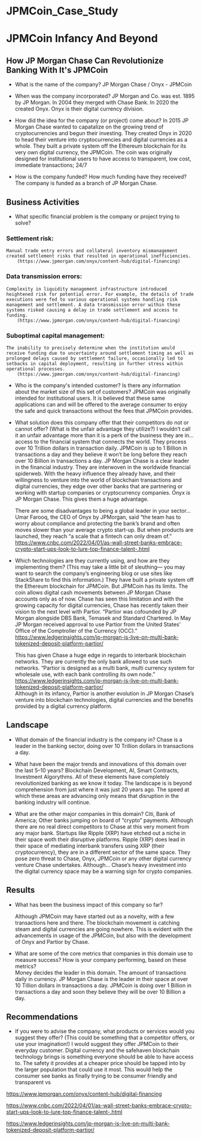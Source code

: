 # JPMCoin_Case_Study

# JPMCoin Infancy And Beyond

## How JP Morgan Chase Can Revolutionize Banking With It's JPMCoin 


* What is the name of the company? 
JP Morgan Chase / Onyx - JPMCoin

* When was the company incorporated?
JP Morgan and Co. was est. 1895 by JP Morgan.  In 2004 they merged with Chase Bank.  In 2020 the created Onyx.  Onyx is their digital currency division. 


* How did the idea for the company (or project) come about?
	In 2015 JP Morgan Chase wanted to capatalize on the growing trend of cryptocurrencies and begun their investing.  They created Onyx in 2020 to head their venture into cryptocurrencies and digital currencies as a whole.  They built a private system off the Ethereum blockchain for its very own digital currency, the JPMCoin.  The coin was originally designed for institutional users to have access to transparent, low cost, immediate transactions; 24/7 

* How is the company funded? How much funding have they received?
	The company is funded as a branch of JP Morgan Chase.


## Business Activities

* What specific financial problem is the company or project trying to solve?
	
### Settlement risk: 
    Manual trade entry errors and collateral inventory mismanagement created settlement risks that resulted in operational inefficiencies.
        (https://www.jpmorgan.com/onyx/content-hub/digital-financing)

### Data transmission errors: 
    Complexity in liquidity management infrastructure introduced heightened risk for potential error. For example, the details of trade executions were fed to various operational systems handling risk management and settlement. A data transmission error within these systems risked causing a delay in trade settlement and access to funding.
        (https://www.jpmorgan.com/onyx/content-hub/digital-financing)
	
### Suboptimal capital management: 
    The inability to precisely determine when the institution would receive funding due to uncertainty around settlement timing as well as prolonged delays caused by settlement failure, occasionally led to setbacks in capital deployment, resulting in further stress within operational processes.
	    (https://www.jpmorgan.com/onyx/content-hub/digital-financing)



* Who is the company's intended customer?  Is there any information about the market size of this set of customers?
	JPMCoin was originally intended for institutional users.  It is believed that these same applications can and will be offered to the average consumer to enjoy the safe and quick transactions without the fees that JPMCoin provides.

* What solution does this company offer that their competitors do not or cannot offer? (What is the unfair advantage they utilize?)
	I wouldn’t call it an unfair advantage more than it is a perk of the business they are in... access to the financial system that connects the world.  They process over 10 Trillion dollars in transaction daily.  JPMCoin is up to 1 Billion in transactions a day and they believe it won’t be long before they reach over 10 Billion in transactions a day.  JP Morgan Chase is a clear leader in the financial industry.  They are interwoven in the worldwide financial spiderweb.  With the heavy influence they already have, and their willingness to venture into the world of blockchain transactions and digital currencies, they edge over other banks that are partnering or working with startup companies or cryptocurrency companies.  Onyx *is* JP Morgan Chase.  This gives them a huge advantage.  

	There are some disadvantages to being a global leader in your sector… Umar Farooq, the CEO of Onyx by JPMorgan, said “the team has to worry about compliance and protecting the bank’s brand and often moves slower than your average crypto start-up. But when products are launched, they reach “a scale that a fintech can only dream of.”
        https://www.cnbc.com/2022/04/01/as-wall-street-banks-embrace-crypto-start-ups-look-to-lure-top-finance-talent-.html


* Which technologies are they currently using, and how are they implementing them? (This may take a little bit of sleuthing–– you may want to search the company’s engineering blog or use sites like StackShare to find this information.)
	They have built a private system off the Ethereum blockchain for JPMCoin.  But JPMCoin has its limits.  The coin allows digital cash movements between JP Morgan Chase accounts only as of now.  Chase has seen this limitation and with the growing capacity for digital currencies, Chase has recently taken their vision to the next level with Partior.  “Partior was cofounded by JP Morgan alongside DBS Bank, Temasek and Standard Chartered. In May JP Morgan received approval to use Partior from the United States’ Office of the Comptroller of the Currency (OCC).”
        https://www.ledgerinsights.com/jp-morgan-is-live-on-multi-bank-tokenized-deposit-platform-partior/ 

    This has given Chase a huge edge in regards to interbank blockchain networks.  They are currently the only bank allowed to use such networks.  “Partior is designed as a multi bank, multi currency system for wholesale use, with each bank controlling its own node.”
        https://www.ledgerinsights.com/jp-morgan-is-live-on-multi-bank-tokenized-deposit-platform-partior/  
    Although in its infancy, Partior is another evolution in JP Morgan Chase’s venture into blockchain technologies, digital currencies  and the benefits provided by a digital currency platform. 



## Landscape

* What domain of the financial industry is the company in?
	Chase is a leader in the banking sector, doing over 10 Trillion dollars in transactions a day.

* What have been the major trends and innovations of this domain over the last 5–10 years?
	Blockchain Development, AI, Smart Contracts, Investment Algorythms. All of these elements have completely revolutionized banking as we know it today.  The landscape is is beyond comprehension from just where it was just 20 years ago.  The speed at which these areas are advancing only means that disruption in the banking industry will continue.

* What are the other major companies in this domain?
	Citi, Bank of America; Other banks jumping on board of “crypto” payments.  Although there are no real direct competitors to Chase at this very moment from any major bank.   Startups like Ripple (XRP) have etched out a niche in their space woth their disruptive platforms.  Ripple (XRP) does lead in their space of mediating interbank transfers using XRP (their cryptocurrency), they are in a different sector of the same space.  They pose zero threat to Chase, Onyx, JPMCoin or any other digital currency venture Chase undertakes. Although... Chase’s heavy investment into the digital currency space may be a warning sign for crypto companies.


## Results

* What has been the business impact of this company so far?

    Although JPMCoin may have started out as a novelty, with a few transactions here and there.  The blockchain movement is catching steam and digital currencies are going nowhere.  This is evident with the advancements in usage of the JPMCoin, but also with the development of Onyx and Partior by Chase.  
	

* What are some of the core metrics that companies in this domain use to measure success? How is your company performing, based on these metrics?  
	Money decides the leader in this domain.  The amount of transactions daily in currency.  JP Morgan Chase is the leader in their space at over 10 Tillion dollars in transactions a day.  JPMCoin is doing over 1 Billion in transactions a day and soon they believe they will be over 10 Billion a day.

## Recommendations

* If you were to advise the company, what products or services would you suggest they offer? (This could be something that a competitor offers, or use your imagination!)
	I would suggest they offer JPMCoin to their everyday customer.  Digital currency and the safehaven blockchain technology brings is something everyone should be able to have access to.  The safety it provides at a cheaper price should be tapped into by the larger population that could use it most.  This would help the consumer see banks as finally trying to be consumer friendly and transparent vs 





https://www.jpmorgan.com/onyx/content-hub/digital-financing

https://www.cnbc.com/2022/04/01/as-wall-street-banks-embrace-crypto-start-ups-look-to-lure-top-finance-talent-.html

https://www.ledgerinsights.com/jp-morgan-is-live-on-multi-bank-tokenized-deposit-platform-partior/ 



